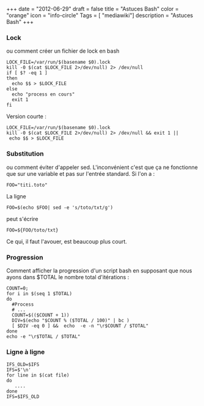 +++
date = "2012-06-29"
draft = false
title = "Astuces Bash"
color = "orange"
icon = "info-circle"
Tags = [ "mediawiki"]
description = "Astuces Bash"
+++

### Lock

ou comment créer un fichier de lock en bash

    LOCK_FILE=/var/run/$(basename $0).lock
    kill -0 $(cat $LOCK_FILE 2>/dev/null) 2> /dev/null
    if [ $? -eq 1 ]
    then
      echo $$ > $LOCK_FILE
    else 
      echo "process en cours"
      exit 1
    fi

Version courte :

    LOCK_FILE=/var/run/$(basename $0).lock
    kill -0 $(cat $LOCK_FILE 2>/dev/null) 2> /dev/null && exit 1 || echo $$ > $LOCK_FILE

### Substitution

ou comment éviter d'appeler sed. L'inconvénient c'est que ça ne
fonctionne que sur une variable et pas sur l'entrée standard. Si l'on a
:

    FOO="titi.toto"

La ligne

    FOO=$(echo $FOO| sed -e 's/toto/txt/g')

peut s'écrire

    FOO=${FOO/toto/txt}

Ce qui, il faut l'avouer, est beaucoup plus court.

### Progression

Comment afficher la progression d'un script bash en supposant que nous
ayons dans \$TOTAL le nombre total d'itérations :

    COUNT=0;
    for i in $(seq 1 $TOTAL)
    do
      #Process
      # ...
      COUNT=$(($COUNT + 1))
      DIV=$(echo "$COUNT % ($TOTAL / 100)" | bc )
      [ $DIV -eq 0 ] &&  echo  -e -n "\r$COUNT / $TOTAL"
    done
    echo -e "\r$TOTAL / $TOTAL"

### Ligne à ligne

    IFS_OLD=$IFS
    IFS=$'\n'
    for line in $(cat file)  
    do  
       ....
    done  
    IFS=$IFS_OLD 
